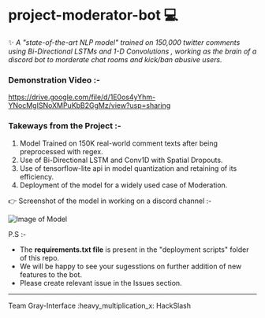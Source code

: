 # project-moderator-bot 💻

✨ <em>A "state-of-the-art NLP model" trained on 150,000 twitter comments using Bi-Directional LSTMs and 1-D Convolutions , working as the brain of a discord bot to morderate chat rooms and kick/ban abusive users.</em>

### Demonstration Video :-
https://drive.google.com/file/d/1E0os4yYhm-YNocMgISNoXMPuKbB2GgMz/view?usp=sharing

### Takeways from the Project :-
<ol>
  <li>Model Trained on 150K real-world comment texts after being preprocessed with regex.</li>
  <li>Use of Bi-Directional LSTM and Conv1D with Spatial Dropouts.</li>
  <li>Use of tensorflow-lite api in model quantization and retaining of its efficiency.</li>
  <li>Deployment of the model for a widely used case of Moderation.</li>
</ol>

:point_right: Screenshot of the model in working on a discord channel :-

![Image of Model](https://github.com/hackslash-nitp/project-moderator-bot/blob/main/screenshot.png)

P.S :- <ul><li>The __requirements.txt file__ is present in the "deployment scripts" folder of this repo.</li> 
       <li>We will be happy to see your sugesstions on further addition of new features to the bot.</li>
       <li>Please create relevant issue in the Issues section.</li></ul>
<hr color="white">
Team Gray-Interface :heavy_multiplication_x: HackSlash
